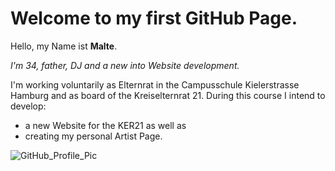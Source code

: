 # Welcome to my first GitHub Page.

Hello,
my Name ist **Malte**. 

*I'm 34, father, DJ and a new into Website development.*

I'm working voluntarily as Elternrat in the Campusschule Kielerstrasse Hamburg and as board of the Kreiselternrat 21.
During this course I intend to develop:

- a new Website for the KER21 as well as
- creating my personal Artist Page.


![GitHub_Profile_Pic](https://github.com/JMaltePetersen/JMP/assets/148753903/7e05d3fa-fa90-4c65-8fb7-e7d3dcdc9ad7)


